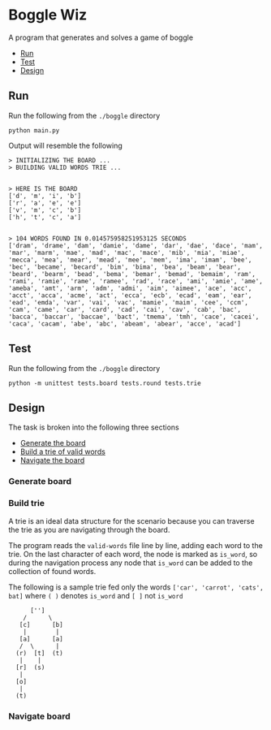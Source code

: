 # Boggle Wiz
A program that generates and solves a game of boggle

- [Run](#run)
- [Test](#test)
- [Design](#design)


## Run
Run the following from the `./boggle` directory
```
python main.py
```

Output will resemble the following
```
> INITIALIZING THE BOARD ...
> BUILDING VALID WORDS TRIE ...


> HERE IS THE BOARD
['d', 'm', 'i', 'b']
['r', 'a', 'e', 'e']
['v', 'm', 'c', 'b']
['h', 't', 'c', 'a']


> 104 WORDS FOUND IN 0.014575958251953125 SECONDS
['dram', 'drame', 'dam', 'damie', 'dame', 'dar', 'dae', 'dace', 'mam', 'mar', 'marm', 'mae', 'mad', 'mac', 'mace', 'mib', 'mia', 'miae', 'mecca', 'mea', 'mear', 'mead', 'mee', 'mem', 'ima', 'imam', 'bee', 'bec', 'became', 'becard', 'bim', 'bima', 'bea', 'beam', 'bear', 'beard', 'bearm', 'bead', 'bema', 'bemar', 'bemad', 'bemaim', 'ram', 'rami', 'ramie', 'rame', 'ramee', 'rad', 'race', 'ami', 'amie', 'ame', 'ameba', 'amt', 'arm', 'adm', 'admi', 'aim', 'aimee', 'ace', 'acc', 'acct', 'acca', 'acme', 'act', 'ecca', 'ecb', 'ecad', 'eam', 'ear', 'ead', 'emda', 'var', 'vai', 'vac', 'mamie', 'maim', 'cee', 'ccm', 'cam', 'came', 'car', 'card', 'cad', 'cai', 'cav', 'cab', 'bac', 'bacca', 'baccar', 'baccae', 'bact', 'tmema', 'tmh', 'cace', 'cacei', 'caca', 'cacam', 'abe', 'abc', 'abeam', 'abear', 'acce', 'acad']
```

## Test
Run the following from the `./boggle` directory
```
python -m unittest tests.board tests.round tests.trie
```

## Design
The task is broken into the following three sections

- [Generate the board](#generate-board)
- [Build a trie of valid words](#build-trie)
- [Navigate the board](#navigate-board)

### Generate board

### Build trie
A trie is an ideal data structure for the scenario because you can traverse the trie as you are navigating through the board.

The program reads the `valid-words` file line by line, adding each word to the trie. On the last character of each word, the node is marked as `is_word`, so during the navigation process any node that `is_word` can be added to the collection of found words.


The following is a sample trie fed only the words `['car', 'carrot', 'cats', bat]` where `( )` denotes `is_word` and `[ ]` not `is_word`
```
      ['']
    /      \
   [c]      [b]
    |        |
   [a]      [a]
   /  \      |
  (r)  [t]  (t)   
   |    |
  [r]  (s)
   |
  [o]
   |
  (t)
```

### Navigate board
